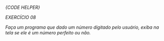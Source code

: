*{CODE HELPER}*

*EXERCÍCIO 08*

*Faça um programa que dado um número digitado pelo usuário, exiba na tela se ele é um número perfeito ou não.*
